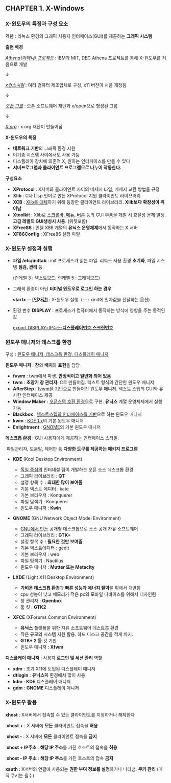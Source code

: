 ## CHAPTER 1. X-Windows



### X-윈도우의 특징과 구성 요소

**개념** : 리눅스 환경의 그래픽 사용자 인터페이스(GUI)를 제공하는 **그래픽 시스템**



**출현 배경**

<u>*Athena(아데나) 프로젝트*</u> : IBM과 MIT, DEC Athena 프로젝트를 통해 X-윈도우를 처음으로 개발

↓

*<u>x컨소시엄</u>* : 여러 컴퓨터 제조업체로 구성, x11 버전이 처음 개정됨

↓

*<u>오픈 그룹</u>* : 오픈 소프트웨어 재단과 x/open으로 형성된 그룹

↓

*<u>X.org</u>* : x.org 재단이 만들어짐



**X-윈도우의 특징**

- **네트워크 기반**의 그래픽 환경 지원
- 이기종 시스템 사이에서도 사용 가능
- 디스플레이 장치에 의존적 X, 원하는 인터페이스를 만들 수 있다
- **서버프로그램과 클라이언트 프로그램으로 나누어 작동한다.**



**구성요소**

- **XProtocol** : X서버와 클라이언트 사이의 메세지 타입, 메세지 교환 방법을 규정
- **Xlib** : C나 Lisp 언어로 만든 XProtocol 지원 클라이언트 라이브러리
- **XCB** : <u>Xlib를 대체</u>하기 위해 등장한 클라이언트 라이브러리. **Xlib보다 확장성이 뛰어남**
- **Xtoolkit** : Xlib로 <u>스크롤바, 메뉴, 버튼</u> 등의 GUI 부품을 개발 시 효율성 문제 발생. **고급 레벨의 GUI생성시 사용**. (위젯포함)
- **XFree86** : 인텔 X86 계열의 **유닉스 운영체제**에서 동작하는 X 서버
- **XF86Config** : XFree86 설정 파일



### X-윈도우 설정과 실행

* **파일 /etc/inittab** : init 프로세스가 읽는 파일. 리눅스 사용 환경 **초기화**, 파일 시스템 **점검, 관리** 등 

  (런레벨 3 : 텍스트모드, 런레벨 5 : 그래픽모드)

* 그래픽 환경이 아닌 **터미널 윈도우로 로그인 하는 경우** 

  **startx -- [인자값]** : X-윈도우 실행. (**--** : xinit에 인자값을 전달하는 옵션)

* 환경 변수 **DISPLAY** : 프로세스가 컴퓨터에서 동작하는 방식에 영향을 주는 동적인 값

  <u>export DISPLAY=IP주소:**디스플레이번호.스크린번호**</u>



### 윈도우 매니저와 데스크톱 환경

구성 : <u>윈도우 매니저, 데스크톱 환경, 디스플레이 매니저</u>



**윈도우 매니저** : **창**의 **배치**와 **표현**을 담당

* **fvwm** : twm에서 파생. **안정적이고 일반화 되어 있음**
* **twm** : **초창기 창 관리자**. C로 만들어짐. 텍스트 형식의 간단한 윈도우 매니저
* **AfterStep** : <u>fvwm을 기반</u>으로 만들어진 윈도우 매니저. 넥스트 스탭의 GUI와 유사한 인터페이스 제공
* **Window Maker** : <u>오픈스텝 호환 환경</u>으로 구현. **유닉스** 계열 운영체제에서 실행 가능
* **Blackbox** : <u>넥스트스텝의 인터페이스를 기반</u>으로 하는 윈도우 매니저
* **kwm** : <u>KDE 1.x</u>의 기본 윈도우 매니저
* **Enlightment** : <u>GNOME</u>의 기본 윈도우 매니저



**데스크톱 환경** : GUI 사용자에게 제공하는 인터페이스 스타일.

​						   파일관리자, 도움말, 제어판 등 **다양한 도구를 제공하는 패키지 프로그램**

* **KDE** (Kool Desktop Environment)
  * <u>독일 중심의</u> 인터네셜 팀이 개발하는 오픈 소스 데스크톱 환경
  * 그래픽 라이브러리 : **QT**
  * 설정 항목 수 : **최대한 많이 보여줌**
  * 기본 텍스트 에디터 : kate
  * 기본 브라우저 : Konquerer
  * 파일 탐색기 : Konquerer
  * 윈도우 매니저 : **Kwin**
* **GNOME** (GNU Network Object Model Environment)
  * <u>GNU에서 만든</u> 공개형 데스크톱으로 소스 공개 자유 소프트웨어
  * 그래픽 라이브러리 : **GTK+**
  * 설정 항목 수 : **필요한 것만 보여줌**
  * 기본 텍스트에디터 : gedit
  * 기본 브라우저 : web
  * 파일 탐색기 : Nautilus
  * 윈도우 매니저 : **Mutter 또는 Metacity**

* **LXDE** (Light X11 Desktop Environment)
  * **가벼운 데스크톱 환경**과 **빠른 성능과 에너지 절약**을 위해서 개발됨
  * cpu 성능이 낮고 메모리가 적은 pc와 모바일 디바이스를 위해서 디자인됨
  * 창 관리자 : **Openbox**
  * 툴 킷 : **GTK2**

* **XFCE** (XForums Common Environment)
  * **유닉스** 플랫폼을 위한 자유 소프트웨어 데스트콥 환경
  * 작은 규모의 시스템 지원 활용. 하드 디스크 공간을 적게 차지.
  * **GTK+ 2** 툴 킷 기반
  * 윈도우 매니저 : **Xfwm**



**디스플레이 매니저** : 사용자 **로그인 및 세션 관리** 역할

* **xdm** : 초기 X11에 도입된 디스플레이 매니저
* **dtlogin** : **유닉스**쪽 환경에서 많이 사용
* **kdm** : **KDE** 디스플레이 매니저
* **gdm** : **GNOME** 디스플레이 매니저



### X-윈도우 활용



**xhost** : X서버에서 접속할 수 있는 클라이언트를 지정하거나 해제한다

​	**xhost +** : X 서버에 **모든** 클라이언트 접속을 **허용**

​	**xhost -**  : X 서버에 **모든** 클라이언트 접속을 **금지**

​	**xhost + IP주소** : **해당 IP 주소**를 가진 호스트의 접속을 **허용**

​	**xhost - IP 주소** : **해당 IP 주소**를 가진 호스트의 접속 **금지**



**xauth** : X서버의 연결에 사용되는 **권한 부여 정보를 설정**하거나 나타냄. **쿠키 관리** (매직 쿠키는 필수)